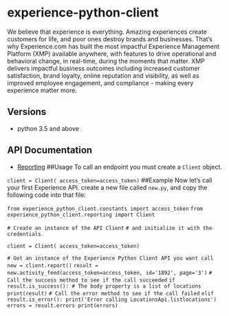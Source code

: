 # experience-python-client
We believe that experience is everything. Amazing experiences create customers for life, and poor ones destroy brands and businesses. That’s why Experience.com has built the most impactful Experience Management Platform (XMP) available anywhere, with features to drive operational and behavioral change, in real-time, during the moments that matter. XMP delivers impactful business outcomes including increased customer satisfaction, brand loyalty, online reputation and visibility, as well as improved employee engagement, and compliance - making every experience matter more.
## Versions
* python 3.5 and above
## API Documentation
* [Reporting](experience_python_client/doc/report.md)
##Usage
To call an endpoint you must create a `Client` object.

`client = Client(
    access_token=access_token)`
##Example
Now let’s call your first Experience API. create a new file called `new.py`, and copy the following code into that file:

`from experience_python_client.constants import access_token`
`from experience_python_client.reporting import Client`

`# Create an instance of the API Client`
`# and initialize it with the credentials`

`client = Client(
    access_token=access_token)`

`# Get an instance of the Experience Python Client API you want call`
`new = client.report()`
`result = new.activity_feed(access_token=access_token, id='1892', page='3')`
`# Call the success method to see if the call succeeded`
`if result.is_success():
    # The body property is a list of locations
    print(result)`
`# Call the error method to see if the call failed`
`elif result.is_error():
    print('Error calling LocationsApi.listlocations')
    errors = result.errors
    print(errors)`
  